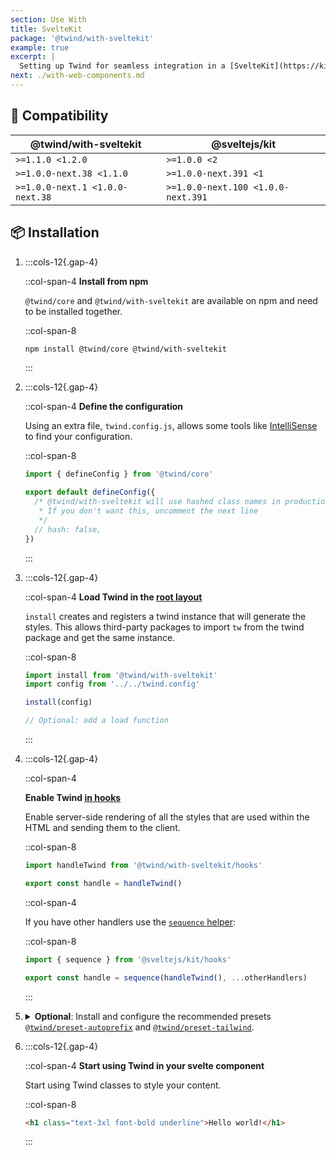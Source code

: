 ```yaml
---
section: Use With
title: SvelteKit
package: '@twind/with-sveltekit'
example: true
excerpt: |
  Setting up Twind for seamless integration in a [SvelteKit](https://kit.svelte.dev) project.
next: ./with-web-components.md
---
```


## 🤝 Compatibility

| @twind/with-sveltekit           | @sveltejs/kit                      |
| ------------------------------- | ---------------------------------- |
| `>=1.1.0 <1.2.0`                | `>=1.0.0 <2`                       |
| `>=1.0.0-next.38 <1.1.0`        | `>=1.0.0-next.391 <1`              |
| `>=1.0.0-next.1 <1.0.0-next.38` | `>=1.0.0-next.100 <1.0.0-next.391` |

## 📦 Installation

1. :::cols-12{.gap-4}

   ::col-span-4
   **Install from npm**

   `@twind/core` and `@twind/with-sveltekit` are available on npm and need to be installed together.

   ::col-span-8

   ```sh
   npm install @twind/core @twind/with-sveltekit
   ```

   :::

1. :::cols-12{.gap-4}

   ::col-span-4
   **Define the configuration**

   Using an extra file, `twind.config.js`, allows some tools like [IntelliSense](./installation) to find your configuration.

   ::col-span-8

   ```js title="twind.config.js"
   import { defineConfig } from '@twind/core'

   export default defineConfig({
     /* @twind/with-sveltekit will use hashed class names in production by default
      * If you don't want this, uncomment the next line
      */
     // hash: false,
   })
   ```

   :::

1. :::cols-12{.gap-4}

   ::col-span-4
   **Load Twind in the [root layout](https://kit.svelte.dev/docs/routing#layout-layout-js)**

   `install` creates and registers a twind instance that will generate the styles. This allows third-party packages to import `tw` from the twind package and get the same instance.

   ::col-span-8

   ```js title="src/routes/+layout.js"
   import install from '@twind/with-sveltekit'
   import config from '../../twind.config'

   install(config)

   // Optional: add a load function
   ```

   :::

1. :::cols-12{.gap-4}

   ::col-span-4

   **Enable Twind [in hooks](https://kit.svelte.dev/docs/hooks#server-hooks-handle)**

   Enable server-side rendering of all the styles that are used within the HTML and sending them to the client.

   ::col-span-8

   ```js title="src/hooks.server.js"
   import handleTwind from '@twind/with-sveltekit/hooks'

   export const handle = handleTwind()
   ```

   ::col-span-4

   If you have other handlers use the [`sequence` helper](https://kit.svelte.dev/docs/modules#sveltejs-kit-hooks):

   ::col-span-8

   ```js
   import { sequence } from '@sveltejs/kit/hooks'

   export const handle = sequence(handleTwind(), ...otherHandlers)
   ```

   :::

1. <details>
   <summary><strong>Optional</strong>: Install and configure the recommended presets <a href="./preset-autoprefix"><code>@twind/preset-autoprefix</code></a> and <a href="./preset-tailwind"><code>@twind/preset-tailwind</code></a>.</summary>

   :::cols-12{.gap-4}

   ::col-span-4
   **Install the presets**

   All presets are [available on npm](https://www.npmjs.com/search?q=keywords:twind-preset).

   ::col-span-8

   ```sh
   npm install @twind/preset-autoprefix @twind/preset-tailwind
   ```

   :::

   :::cols-12{.gap-4}

   ::col-span-4
   **Configure the presets**

   Each preset must be added to the `presets` array in the configuration.

   ::col-span-8

   ```js title="twind.config.js" [2-3,6]
   import { defineConfig } from '@twind/core'
   import presetAutoprefix from '@twind/preset-autoprefix'
   import presetTailwind from '@twind/preset-tailwind'

   export default defineConfig({
     presets: [presetAutoprefix(), presetTailwind()],
   })
   ```

   :::

   </details>

1. :::cols-12{.gap-4}

   ::col-span-4
   **Start using Twind in your svelte component**

   Start using Twind classes to style your content.

   ::col-span-8

   ```html
   <h1 class="text-3xl font-bold underline">Hello world!</h1>
   ```

   :::

